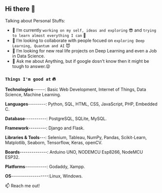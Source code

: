 ## Hi there 👋


Talking about Personal Stuffs:

- 🔭 I’m currently `working on my self, ideas and exploring` 😎 and `trying to learn almost everything I can` 🤣
- 👯 I’m looking to collaborate with people focued on `exploring Deep Learning, Quantum and AI`  😈
- 🤔 I’m looking for new real life projects on Deep Learning and even a Job in Data Science.
- 💬 Ask me about Anything, but if google dosn't know then it might be tough to answer.😜

### `Things I'm good at` 🔥

**Technologies**------: Basic Web Development, Internet of Things, Data Science, Machine Learning.

**Languages**---------: Python, SQL, HTML, CSS, JavaScript, PHP, Embedded C.

**Database**-----------: PostgreSQL, SQLite, MySQL.

**Framework**---------: Django and Flask.

**Libraries & Tools**---: Selenium, Tableau, NumPy, Pandas, Scikit-Learn, Matplotlib, Seaborn, Tensorflow, Keras, openCV. 

**Boards**--------------: Arduino UNO, NODEMCU Esp8266, NodeMCU ESP32. 

**Platforms**-----------: Godaddy, Xampp.

**OS**-------------------:Linux, Windows.


:mailbox: Reach me out!

